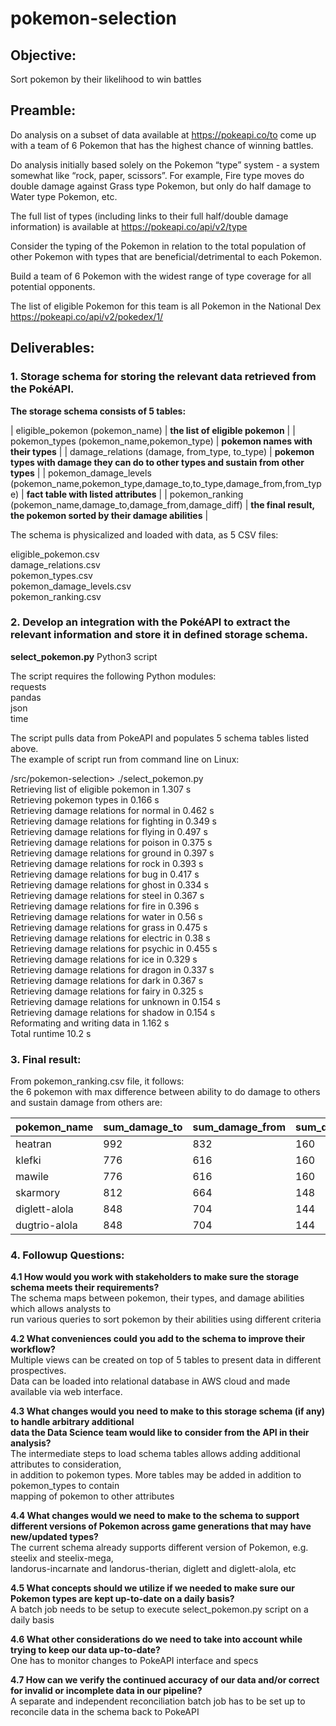 # pokemon-selection

## Objective:
Sort pokemon by their likelihood to win battles

## Preamble:
Do analysis on a subset of data available at https://pokeapi.co/to come up with a team of 6 Pokemon
that has the highest chance of winning battles.

Do analysis initially based solely on the Pokemon “type” system - a system
somewhat like “rock, paper, scissors”. For example, Fire type moves do double damage against
Grass type Pokemon, but only do half damage to Water type Pokemon, etc.

The full list of types (including links to their full half/double damage information) is available at
https://pokeapi.co/api/v2/type

Consider the typing of the Pokemon in relation to the total population of other
Pokemon with types that are beneficial/detrimental to each Pokemon.

Build a team of 6 Pokemon with the widest range of type coverage for all potential opponents.

The list of eligible Pokemon for this team is all Pokemon in the National Dex https://pokeapi.co/api/v2/pokedex/1/

## Deliverables:

### 1. Storage schema for storing the relevant data retrieved from the PokéAPI.

   **The storage schema consists of 5 tables:**
   
| eligible_pokemon (pokemon_name) | **the list of eligible pokemon** |
| pokemon_types (pokemon_name,pokemon_type) | **pokemon names with their types** |
| damage_relations (damage, from_type, to_type) | **pokemon types with damage they can do to other types and sustain from other types** |
| pokemon_damage_levels (pokemon_name,pokemon_type,damage_to,to_type,damage_from,from_type) | **fact table with listed attributes** |
| pokemon_ranking (pokemon_name,damage_to,damage_from,damage_diff) | **the final result, the pokemon sorted by their damage abilities** |

   The schema is physicalized and loaded with data, as 5 CSV files:

   eligible_pokemon.csv  
   damage_relations.csv  
   pokemon_types.csv  
   pokemon_damage_levels.csv  
   pokemon_ranking.csv

### 2. Develop an integration with the PokéAPI to extract the relevant information and store it in defined storage schema.

   **select_pokemon.py** Python3 script
   
   The script requires the following Python modules:  
   requests  
   pandas  
   json  
   time  
   
   The script pulls data from PokeAPI and populates 5 schema tables listed above.  
   The example of script run from command line on Linux:

/src/pokemon-selection> ./select_pokemon.py  
Retrieving list of eligible pokemon in 1.307 s  
Retrieving pokemon types in 0.166 s  
Retrieving damage relations for normal in 0.462 s  
Retrieving damage relations for fighting in 0.349 s  
Retrieving damage relations for flying in 0.497 s  
Retrieving damage relations for poison in 0.375 s  
Retrieving damage relations for ground in 0.397 s  
Retrieving damage relations for rock in 0.393 s  
Retrieving damage relations for bug in 0.417 s  
Retrieving damage relations for ghost in 0.334 s  
Retrieving damage relations for steel in 0.367 s  
Retrieving damage relations for fire in 0.396 s  
Retrieving damage relations for water in 0.56 s  
Retrieving damage relations for grass in 0.475 s  
Retrieving damage relations for electric in 0.38 s  
Retrieving damage relations for psychic in 0.455 s  
Retrieving damage relations for ice in 0.329 s  
Retrieving damage relations for dragon in 0.337 s  
Retrieving damage relations for dark in 0.367 s  
Retrieving damage relations for fairy in 0.325 s  
Retrieving damage relations for unknown in 0.154 s  
Retrieving damage relations for shadow in 0.154 s  
Reformating and writing data in 1.162 s  
Total runtime 10.2 s

### 3. Final result:  
   From pokemon_ranking.csv file, it follows:  
   the 6 pokemon with max difference between ability to do damage to others and sustain damage from others are:  

| pokemon_name | sum_damage_to | sum_damage_from | sum_damage_diff |
| --- | --- | --- | --- |
| heatran | 992 | 832 | 160
| klefki | 776 | 616 | 160
| mawile | 776 | 616 | 160
| skarmory | 812 | 664 | 148
| diglett-alola | 848 | 704 | 144
| dugtrio-alola| 848 | 704 | 144

### 4. Followup Questions:

   **4.1 How would you work with stakeholders to make sure the storage schema meets their requirements?**  
       The schema maps between pokemon, their types, and damage abilities which allows analysts to  
       run various queries to sort pokemon by their abilities using different criteria  

   **4.2 What conveniences could you add to the schema to improve their workflow?**  
       Multiple views can be created on top of 5 tables to present data in different prospectives.  
       Data can be loaded into relational database in AWS cloud and made available via web interface.
  
   **4.3 What changes would you need to make to this storage schema (if any) to handle arbitrary additional  
       data the Data Science team would like to consider from the API in their analysis?**  
       The intermediate steps to load schema tables allows adding additional attributes to consideration,  
       in addition to pokemon types. More tables may be added in addition to pokemon_types to contain  
       mapping of pokemon to other attributes
       
   **4.4 What changes would we need to make to the schema to support different versions of Pokemon across game generations that may have new/updated types?**  
       The current schema already supports different version of Pokemon, e.g. steelix and steelix-mega,  
       landorus-incarnate and landorus-therian, diglett and diglett-alola, etc
       
   **4.5 What concepts should we utilize if we needed to make sure our Pokemon types are kept up-to-date on a daily basis?**  
       A batch job needs to be setup to execute select_pokemon.py script on a daily basis
   
   **4.6 What other considerations do we need to take into account while trying to keep our data up-to-date?**  
       One has to monitor changes to PokeAPI interface and specs
  
   **4.7 How can we verify the continued accuracy of our data and/or correct for invalid or incomplete data in our pipeline?**  
       A separate and independent reconciliation batch job has to be set up to reconcile data in the schema back to PokeAPI
